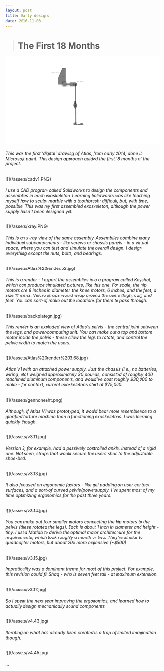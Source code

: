 ```yaml
---
layout: post
title: Early designs
date: 2016-11-03
---
```

> # The First 18 Months 
![](/assets/progenitor.png)
<h6>This was the first 'digital' drawing of Atlas, from early 2014, done in Microsoft paint. This design approach guided the first 18 months of the project. </h6>
![](/assets/cadv1.PNG)
<h6>I use a CAD program called Solidworks to design the components and assemblies in each exoskeleton. Learning Solidworks was like teaching myself how to sculpt marble with a toothbrush: difficult, but, with time, possible. This was my first assembled exoskeleton, although the power supply hasn't been designed yet.</h6>
![](/assets/xray.PNG)
<h6>This is an x-ray view of the same assembly. Assemblies combine many individual subcomponents - like screws or chassis panels - in a virtual space, where you can test and simulate the overall design. I design everything except the nuts, bolts, and bearings.</h6>
![](/assets/Atlas%20render.52.jpg)
<h6>This is a render - I export the assemblies into a program called Keyshot, which can produce simulated pictures, like this one. For scale, the hip motors are 8 inches in diameter, the knee motors, 6 inches, and the feet, a size 11 mens. Velcro straps would wrap around the users thigh, calf, and feet. You can sort-of make out the locations for them to pass through.</h6>
![](/assets/backplategn.jpg)
<h6>This render is an exploded view of Atlas's pelvis - the central joint between the legs, and power/computing unit. You can make out a top and bottom motor inside the pelvis - these allow the legs to rotate, and control the pelvic width to match the users.</h6>
![](/assets/Atlas%20render%203.68.jpg)
<h6>Atlas V1 with an attached power supply. Just the chassis (i.e., no batteries, wiring, etc) weighed approximately 30 pounds, consisted of roughly 400 machined aluminum components, and would've cost roughly $30,000 to make - for context, current exoskeletons start at $75,000. </h6>
![](/assets/gennoneeht.png)
<h6>Although, if Atlas V1 was prototyped, it would bear more resemblence to a glorified torture machine than a functioning exoskeletons. I was learning quickly though. </h6>
![](/assets/v3.11.jpg)
<h6>Version 3, for example, had a passively controlled ankle, instead of a rigid one. Not seen, straps that would secure the users shoe to the adjustable shoe-bed. </h6>
![](/assets/v3.13.jpg)
<h6>It also focused on ergonomic factors - like gel padding on user contact-surfaces, and a sort-of curved pelvis/powersupply. I've spent most of my time optimizing ergonomics for the past three years.</h6>
![](/assets/v3.14.jpg)
<h6>You can make out four smaller motors connecting the hip motors to the pelvis (these rotated the legs). Each is about 1 inch in diameter and height - tiny. I used Matlab to derive the optimal motor architechure for the requirements, which took roughly a month or two. They're similar to quadcopter motors, but about 20x more expensive (~$500) </h6>
![](/assets/v3.15.jpg)
<h6>Impraticality was a dominant theme for most of this project. For example, this revision could fit Shaq - who is seven feet tall - at maximum extension.</h6>
![](/assets/v3.17.jpg)
<h6>So I spent the next year improving the ergonomics, and learned how to actually design mechanically sound components</h6>
![](/assets/v4.43.jpg)
<h6>Iterating on what has already been created is a trap of limited imagination though. </h6>
![](/assets/v4.45.jpg)
<h6>...</h6>
